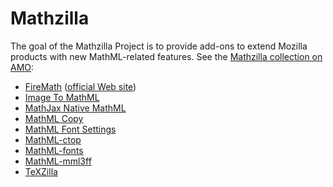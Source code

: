 # Mathzilla

The goal of the Mathzilla Project is to provide add-ons to extend Mozilla
products with new MathML-related features. See the [Mathzilla collection on AMO](https://addons.mozilla.org/collections/fred_wang/mathzilla/):

- [FireMath](https://addons.mozilla.org/firefox/addon/firemath/) ([official Web site](http://www.firemath.info/))
- [Image To MathML](https://addons.mozilla.org/en-US/firefox/addon/image-to-mathml/)
- [MathJax Native MathML](https://addons.mozilla.org/firefox/addon/mathjax-native-mathml/)
- [MathML Copy](https://addons.mozilla.org/en-US/firefox/addon/mathml-copy/)
- [MathML Font Settings](https://addons.mozilla.org/en-US/firefox/addon/mathml-font-settings/)
- [MathML-ctop](https://addons.mozilla.org/addon/mathml-ctop/)
- [MathML-fonts](https://addons.mozilla.org/addon/mathml-fonts/)
- [MathML-mml3ff](https://addons.mozilla.org/addon/mathml-mml3ff/)
- [TeXZilla](https://addons.mozilla.org/en-US/firefox/addon/texzilla/)
